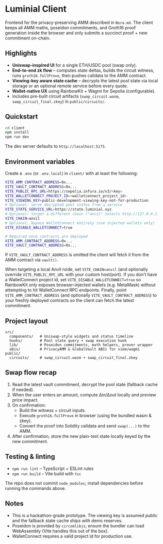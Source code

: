 # Luminial Client

Frontend for the privacy-preserving AMM described in `Nora.md`. The client keeps all AMM maths, poseidon commitments, and Groth16 proof generation inside the browser and only submits a succinct proof + new commitment on-chain.

## Highlights

- **Uniswap-inspired UI** for a single ETH/USDC pool (swap only).
- **End-to-end zk flow** – computes state deltas, builds the circuit witness, runs `groth16.fullProve`, then pushes calldata to the AMM contract.
- **Viewing-key aware state cache** – decrypts the latest pool state via local storage or an optional remote service before every quote.
- **Wallet-native UX** using RainbowKit + Wagmi for Sepolia (configurable).
- Includes pre-built circuit artifacts (`swap_circuit.wasm`, `swap_circuit_final.zkey`) in `public/circuits/`.

## Quickstart

```bash
cd client
npm install
npm run dev
```

The dev server defaults to `http://localhost:5173`.

## Environment variables

Create a `.env` (or `.env.local`) in `client/` with at least the following:

```bash
VITE_AMM_CONTRACT_ADDRESS=0x...
VITE_VAULT_CONTRACT_ADDRESS=0x...
VITE_PUBLIC_RPC_URL=https://sepolia.infura.io/v3/<key>
VITE_WALLETCONNECT_PROJECT_ID=<walletconnect_project_id>
VITE_VIEWING_KEY=public-development-viewing-key-not-for-production
# Optional: serve decrypted pool states from a service
VITE_STATE_SERVICE_URL=https://state.luminial.xyz
# Optional: target a different chain ("anvil" selects http://127.0.0.1:8545)
VITE_CHAIN=anvil
# Optional: bypass WalletConnect entirely (use injected wallets only)
VITE_DISABLE_WALLETCONNECT=true

# Required once contracts are deployed
VITE_AMM_CONTRACT_ADDRESS=0x...
VITE_VAULT_CONTRACT_ADDRESS=0x...
```

If `VITE_VAULT_CONTRACT_ADDRESS` is omitted the client will fetch it from the AMM contract via `vault()`.

When targeting a local Anvil node, set `VITE_CHAIN=anvil` (and optionally override `VITE_PUBLIC_RPC_URL` with your custom host/port). If you don't have a WalletConnect project id, set `VITE_DISABLE_WALLETCONNECT=true` so RainbowKit only exposes browser-injected wallets (e.g. MetaMask) without attempting to hit WalletConnect RPC endpoints. Finally, point `VITE_AMM_CONTRACT_ADDRESS` (and optionally `VITE_VAULT_CONTRACT_ADDRESS`) to your freshly deployed contracts so the client can fetch the latest commitment.

## Project layout

```
src/
  components/   # Uniswap-style widgets and status timeline
  hooks/        # Pool state query + swap execution hook
  lib/          # Poseidon commitments, math helpers, prover wrapper
  abis/         # PrivacyAMM & GlobalVault ABIs for viem/wagmi
public/
  circuits/     # swap_circuit.wasm + swap_circuit_final.zkey
```

## Swap flow recap

1. Read the latest vault commitment, decrypt the pool state (fallback cache if needed).
2. When the user enters an amount, compute Δin/Δout locally and preview price impact.
3. On confirmation:
   - Build the witness + circuit inputs.
   - Execute `groth16.fullProve` in browser (using the bundled wasm & zkey).
   - Convert the proof into Solidity calldata and send `swap(...)` to the AMM.
4. After confirmation, store the new plain-text state locally keyed by the new commitment.

## Testing & linting

- `npm run lint` – TypeScript + ESLint rules
- `npm run build` – Vite build with `tsc`

The repo does not commit `node_modules`; install dependencies before running the commands above.

## Notes

- This is a hackathon-grade prototype. The viewing key is assumed public and the fallback state cache ships with demo reserves.
- Poseidon is provided by `circomlibjs`; ensure the bundler can load WebAssembly (Vite handles this out of the box).
- WalletConnect requires a valid project id for production use.

